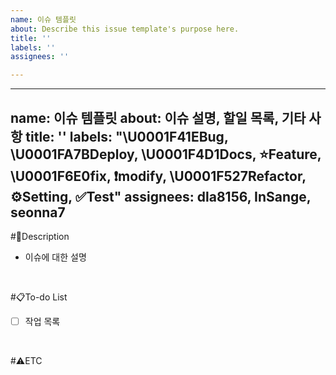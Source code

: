 ```yaml
---
name: 이슈 템플릿
about: Describe this issue template's purpose here.
title: ''
labels: ''
assignees: ''

---
```


---
name: 이슈 템플릿
about: 이슈 설명, 할일 목록, 기타 사항
title: ''
labels:
  "\U0001F41EBug, \U0001FA7BDeploy, \U0001F4D1Docs, ⭐Feature, \U0001F6E0️fix,
  ❗modify, \U0001F527Refactor, ⚙️Setting, ✅Test"
assignees: dla8156, InSange, seonna7
---

#🌝Description

- 이슈에 대한 설명

<br>

#📋To-do List

- [ ] 작업 목록

<br>

#⚠️ETC
